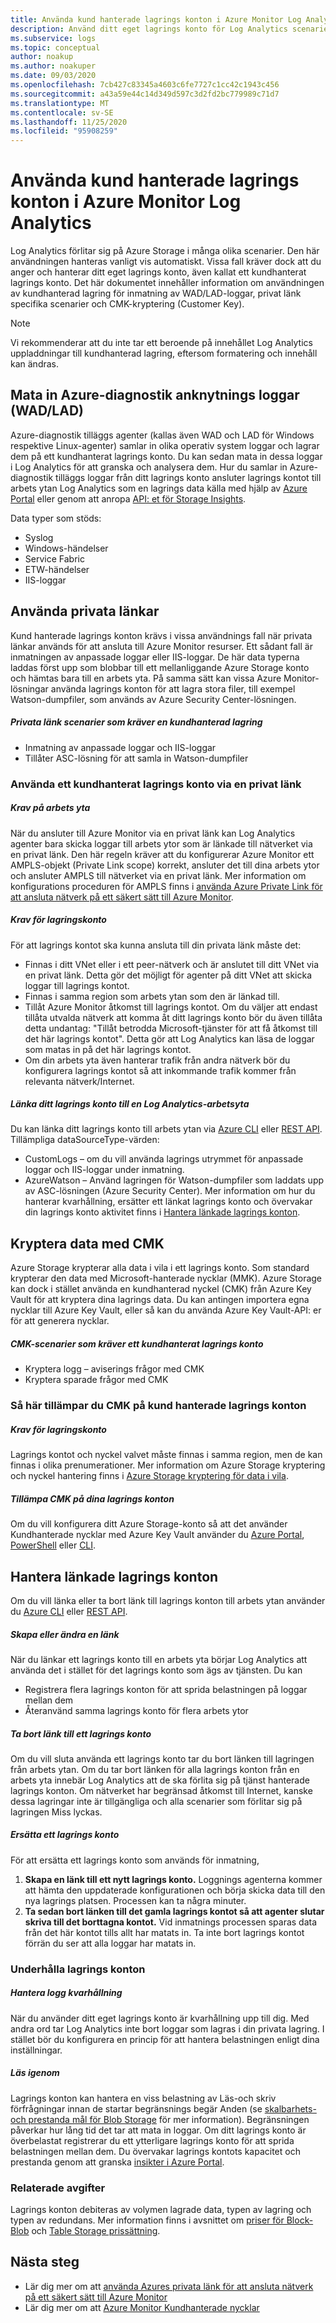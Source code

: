 ```yaml
---
title: Använda kund hanterade lagrings konton i Azure Monitor Log Analytics
description: Använd ditt eget lagrings konto för Log Analytics scenarier
ms.subservice: logs
ms.topic: conceptual
author: noakup
ms.author: noakuper
ms.date: 09/03/2020
ms.openlocfilehash: 7cb427c83345a4603c6fe7727c1cc42c1943c456
ms.sourcegitcommit: a43a59e44c14d349d597c3d2fd2bc779989c71d7
ms.translationtype: MT
ms.contentlocale: sv-SE
ms.lasthandoff: 11/25/2020
ms.locfileid: "95908259"
---
```

# <a name="using-customer-managed-storage-accounts-in-azure-monitor-log-analytics"></a>Använda kund hanterade lagrings konton i Azure Monitor Log Analytics

Log Analytics förlitar sig på Azure Storage i många olika scenarier. Den här användningen hanteras vanligt vis automatiskt. Vissa fall kräver dock att du anger och hanterar ditt eget lagrings konto, även kallat ett kundhanterat lagrings konto. Det här dokumentet innehåller information om användningen av kundhanterad lagring för inmatning av WAD/LAD-loggar, privat länk specifika scenarier och CMK-kryptering (Customer Key). 

> [!NOTE]
> Vi rekommenderar att du inte tar ett beroende på innehållet Log Analytics uppladdningar till kundhanterad lagring, eftersom formatering och innehåll kan ändras.

## <a name="ingesting-azure-diagnostics-extension-logs-wadlad"></a>Mata in Azure-diagnostik anknytnings loggar (WAD/LAD)
Azure-diagnostik tilläggs agenter (kallas även WAD och LAD för Windows respektive Linux-agenter) samlar in olika operativ system loggar och lagrar dem på ett kundhanterat lagrings konto. Du kan sedan mata in dessa loggar i Log Analytics för att granska och analysera dem.
Hur du samlar in Azure-diagnostik tilläggs loggar från ditt lagrings konto ansluter lagrings kontot till arbets ytan Log Analytics som en lagrings data källa med hjälp av [Azure Portal](./diagnostics-extension-logs.md#collect-logs-from-azure-storage) eller genom att anropa [API: et för Storage Insights](/rest/api/loganalytics/connectedsources/storage%20insights/createorupdate).

Data typer som stöds:
* Syslog
* Windows-händelser
* Service Fabric
* ETW-händelser
* IIS-loggar

## <a name="using-private-links"></a>Använda privata länkar
Kund hanterade lagrings konton krävs i vissa användnings fall när privata länkar används för att ansluta till Azure Monitor resurser. Ett sådant fall är inmatningen av anpassade loggar eller IIS-loggar. De här data typerna laddas först upp som blobbar till ett mellanliggande Azure Storage konto och hämtas bara till en arbets yta. På samma sätt kan vissa Azure Monitor-lösningar använda lagrings konton för att lagra stora filer, till exempel Watson-dumpfiler, som används av Azure Security Center-lösningen. 

##### <a name="private-link-scenarios-that-require-a-customer-managed-storage"></a>Privata länk scenarier som kräver en kundhanterad lagring
* Inmatning av anpassade loggar och IIS-loggar
* Tillåter ASC-lösning för att samla in Watson-dumpfiler

### <a name="how-to-use-a-customer-managed-storage-account-over-a-private-link"></a>Använda ett kundhanterat lagrings konto via en privat länk
##### <a name="workspace-requirements"></a>Krav på arbets yta
När du ansluter till Azure Monitor via en privat länk kan Log Analytics agenter bara skicka loggar till arbets ytor som är länkade till nätverket via en privat länk. Den här regeln kräver att du konfigurerar Azure Monitor ett AMPLS-objekt (Private Link scope) korrekt, ansluter det till dina arbets ytor och ansluter AMPLS till nätverket via en privat länk. Mer information om konfigurations proceduren för AMPLS finns i [använda Azure Private Link för att ansluta nätverk på ett säkert sätt till Azure Monitor](./private-link-security.md). 
##### <a name="storage-account-requirements"></a>Krav för lagringskonto
För att lagrings kontot ska kunna ansluta till din privata länk måste det:
* Finnas i ditt VNet eller i ett peer-nätverk och är anslutet till ditt VNet via en privat länk. Detta gör det möjligt för agenter på ditt VNet att skicka loggar till lagrings kontot.
* Finnas i samma region som arbets ytan som den är länkad till.
* Tillåt Azure Monitor åtkomst till lagrings kontot. Om du väljer att endast tillåta utvalda nätverk att komma åt ditt lagrings konto bör du även tillåta detta undantag: "Tillåt betrodda Microsoft-tjänster för att få åtkomst till det här lagrings kontot". Detta gör att Log Analytics kan läsa de loggar som matas in på det här lagrings kontot.
* Om din arbets yta även hanterar trafik från andra nätverk bör du konfigurera lagrings kontot så att inkommande trafik kommer från relevanta nätverk/Internet.

##### <a name="link-your-storage-account-to-a-log-analytics-workspace"></a>Länka ditt lagrings konto till en Log Analytics-arbetsyta
Du kan länka ditt lagrings konto till arbets ytan via [Azure CLI](/cli/azure/monitor/log-analytics/workspace/linked-storage) eller [REST API](/rest/api/loganalytics/linkedstorageaccounts). Tillämpliga dataSourceType-värden:
* CustomLogs – om du vill använda lagrings utrymmet för anpassade loggar och IIS-loggar under inmatning.
* AzureWatson – Använd lagringen för Watson-dumpfiler som laddats upp av ASC-lösningen (Azure Security Center). Mer information om hur du hanterar kvarhållning, ersätter ett länkat lagrings konto och övervakar din lagrings konto aktivitet finns i [Hantera länkade lagrings konton](#managing-linked-storage-accounts). 

## <a name="encrypting-data-with-cmk"></a>Kryptera data med CMK
Azure Storage krypterar alla data i vila i ett lagrings konto. Som standard krypterar den data med Microsoft-hanterade nycklar (MMK). Azure Storage kan dock i stället använda en kundhanterad nyckel (CMK) från Azure Key Vault för att kryptera dina lagrings data. Du kan antingen importera egna nycklar till Azure Key Vault, eller så kan du använda Azure Key Vault-API: er för att generera nycklar.
##### <a name="cmk-scenarios-that-require-a-customer-managed-storage-account"></a>CMK-scenarier som kräver ett kundhanterat lagrings konto
* Kryptera logg – aviserings frågor med CMK
* Kryptera sparade frågor med CMK

### <a name="how-to-apply-cmk-to-customer-managed-storage-accounts"></a>Så här tillämpar du CMK på kund hanterade lagrings konton
##### <a name="storage-account-requirements"></a>Krav för lagringskonto
Lagrings kontot och nyckel valvet måste finnas i samma region, men de kan finnas i olika prenumerationer. Mer information om Azure Storage kryptering och nyckel hantering finns i [Azure Storage kryptering för data i vila](../../storage/common/storage-service-encryption.md).

##### <a name="apply-cmk-to-your-storage-accounts"></a>Tillämpa CMK på dina lagrings konton
Om du vill konfigurera ditt Azure Storage-konto så att det använder Kundhanterade nycklar med Azure Key Vault använder du [Azure Portal](../../storage/common/customer-managed-keys-configure-key-vault.md?toc=%252fazure%252fstorage%252fblobs%252ftoc.json), [PowerShell](../../storage/common/customer-managed-keys-configure-key-vault.md?toc=%252fazure%252fstorage%252fblobs%252ftoc.json) eller [CLI](../../storage/common/customer-managed-keys-configure-key-vault.md?toc=%252fazure%252fstorage%252fblobs%252ftoc.json). 

## <a name="managing-linked-storage-accounts"></a>Hantera länkade lagrings konton

Om du vill länka eller ta bort länk till lagrings konton till arbets ytan använder du [Azure CLI](/cli/azure/monitor/log-analytics/workspace/linked-storage) eller [REST API](/rest/api/loganalytics/linkedstorageaccounts).

##### <a name="create-or-modify-a-link"></a>Skapa eller ändra en länk
När du länkar ett lagrings konto till en arbets yta börjar Log Analytics att använda det i stället för det lagrings konto som ägs av tjänsten. Du kan 
* Registrera flera lagrings konton för att sprida belastningen på loggar mellan dem
* Återanvänd samma lagrings konto för flera arbets ytor

##### <a name="unlink-a-storage-account"></a>Ta bort länk till ett lagrings konto
Om du vill sluta använda ett lagrings konto tar du bort länken till lagringen från arbets ytan. Om du tar bort länken för alla lagrings konton från en arbets yta innebär Log Analytics att de ska förlita sig på tjänst hanterade lagrings konton. Om nätverket har begränsad åtkomst till Internet, kanske dessa lagringar inte är tillgängliga och alla scenarier som förlitar sig på lagringen Miss lyckas.

##### <a name="replace-a-storage-account"></a>Ersätta ett lagrings konto
För att ersätta ett lagrings konto som används för inmatning,
1.  **Skapa en länk till ett nytt lagrings konto.** Loggnings agenterna kommer att hämta den uppdaterade konfigurationen och börja skicka data till den nya lagrings platsen. Processen kan ta några minuter.
2.  **Ta sedan bort länken till det gamla lagrings kontot så att agenter slutar skriva till det borttagna kontot.** Vid inmatnings processen sparas data från det här kontot tills allt har matats in. Ta inte bort lagrings kontot förrän du ser att alla loggar har matats in.

### <a name="maintaining-storage-accounts"></a>Underhålla lagrings konton
##### <a name="manage-log-retention"></a>Hantera logg kvarhållning
När du använder ditt eget lagrings konto är kvarhållning upp till dig. Med andra ord tar Log Analytics inte bort loggar som lagras i din privata lagring. I stället bör du konfigurera en princip för att hantera belastningen enligt dina inställningar.

##### <a name="consider-load"></a>Läs igenom
Lagrings konton kan hantera en viss belastning av Läs-och skriv förfrågningar innan de startar begränsnings begär Anden (se [skalbarhets-och prestanda mål för Blob Storage](../../storage/common/scalability-targets-standard-account.md) för mer information). Begränsningen påverkar hur lång tid det tar att mata in loggar. Om ditt lagrings konto är överbelastat registrerar du ett ytterligare lagrings konto för att sprida belastningen mellan dem. Du övervakar lagrings kontots kapacitet och prestanda genom att granska [insikter i Azure Portal]( https://docs.microsoft.com/azure/azure-monitor/insights/storage-insights-overview).

### <a name="related-charges"></a>Relaterade avgifter
Lagrings konton debiteras av volymen lagrade data, typen av lagring och typen av redundans. Mer information finns i avsnittet om [priser för Block-Blob](https://azure.microsoft.com/pricing/details/storage/blobs) och [Table Storage prissättning](https://azure.microsoft.com/pricing/details/storage/tables).


## <a name="next-steps"></a>Nästa steg

- Lär dig mer om att [använda Azures privata länk för att ansluta nätverk på ett säkert sätt till Azure Monitor](private-link-security.md)
- Lär dig mer om att [Azure Monitor Kundhanterade nycklar](customer-managed-keys.md)
